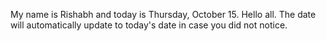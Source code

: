 My name is Rishabh and today is Thursday, October 15. Hello all. The date will automatically update to today's date in case you did not notice.
